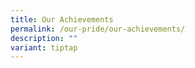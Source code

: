 ```yaml
---
title: Our Achievements
permalink: /our-pride/our-achievements/
description: ""
variant: tiptap
---
```

<p></p>